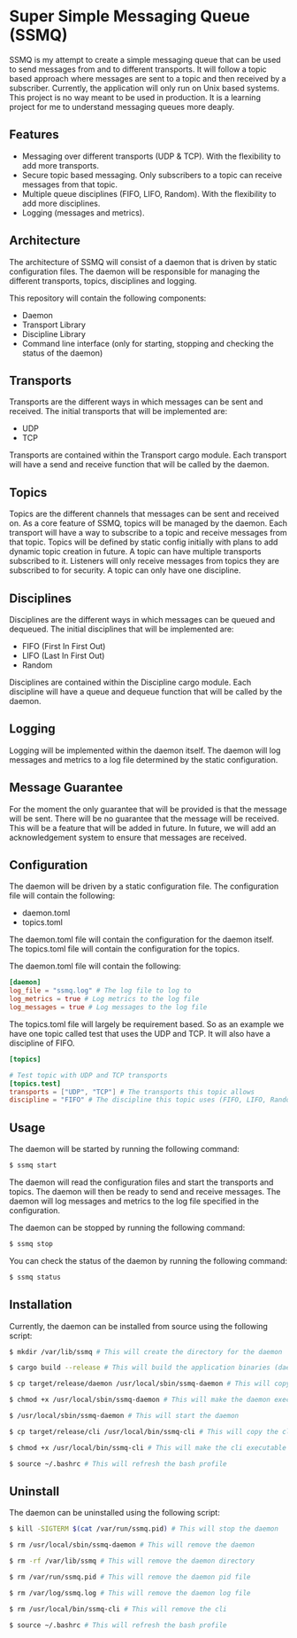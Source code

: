 # Super Simple Messaging Queue (SSMQ)

SSMQ is my attempt to create a simple messaging queue that can be used to send messages from and to different transports.
It will follow a topic based approach where messages are sent to a topic and then received by a subscriber. Currently, the
application will only run on Unix based systems. This project is no way meant to be used in production. It is a learning
project for me to understand messaging queues more deaply.

## Features

- Messaging over different transports (UDP & TCP). With the flexibility to add more transports.
- Secure topic based messaging. Only subscribers to a topic can receive messages from that topic.
- Multiple queue disciplines (FIFO, LIFO, Random). With the flexibility to add more disciplines.
- Logging (messages and metrics).

## Architecture

The architecture of SSMQ will consist of a daemon that is driven by static configuration files. The daemon will be 
responsible for managing the different transports, topics, disciplines and logging.

This repository will contain the following components:
- Daemon
- Transport Library
- Discipline Library
- Command line interface (only for starting, stopping and checking the status of the daemon)

## Transports

Transports are the different ways in which messages can be sent and received. The initial transports that will be
implemented are:

- UDP
- TCP

Transports are contained within the Transport cargo module. Each transport will have a send and receive function that
will be called by the daemon.

## Topics

Topics are the different channels that messages can be sent and received on. As a core feature of SSMQ, topics will be 
managed by the daemon. Each transport will have a way to subscribe to a topic and receive messages from that topic. Topics 
will be defined by static config initially with plans to add dynamic topic creation in future. A topic can have multiple
transports subscribed to it. Listeners will only receive messages from topics they are subscribed to for security. A topic 
can only have one discipline.

## Disciplines

Disciplines are the different ways in which messages can be queued and dequeued. The initial disciplines that will be
implemented are:

- FIFO (First In First Out)
- LIFO (Last In First Out)
- Random

Disciplines are contained within the Discipline cargo module. Each discipline will have a queue and dequeue function that
will be called by the daemon.

## Logging

Logging will be implemented within the daemon itself. The daemon will log messages and metrics to a log file determined by
the static configuration.

## Message Guarantee

For the moment the only guarantee that will be provided is that the message will be sent. There will be no guarantee that
the message will be received. This will be a feature that will be added in future. In future, we will add an acknowledgement
system to ensure that messages are received.

## Configuration

The daemon will be driven by a static configuration file. The configuration file will contain the following:

- daemon.toml
- topics.toml

The daemon.toml file will contain the configuration for the daemon itself. The topics.toml file will contain the configuration
for the topics.

The daemon.toml file will contain the following:

```toml
[daemon]
log_file = "ssmq.log" # The log file to log to
log_metrics = true # Log metrics to the log file
log_messages = true # Log messages to the log file
```

The topics.toml file will largely be requirement based. So as an example we have one topic called test that uses the 
UDP and TCP. It will also have a discipline of FIFO.

```toml
[topics]

# Test topic with UDP and TCP transports
[topics.test]
transports = ["UDP", "TCP"] # The transports this topic allows
discipline = "FIFO" # The discipline this topic uses (FIFO, LIFO, Random)
```

## Usage

The daemon will be started by running the following command:

```bash
$ ssmq start
```

The daemon will read the configuration files and start the transports and topics. The daemon will then be ready to send
and receive messages. The daemon will log messages and metrics to the log file specified in the configuration.

The daemon can be stopped by running the following command:

```bash
$ ssmq stop
```

You can check the status of the daemon by running the following command:

```bash
$ ssmq status
```

## Installation

Currently, the daemon can be installed from source using the following script:

```bash
$ mkdir /var/lib/ssmq # This will create the directory for the daemon

$ cargo build --release # This will build the application binaries (daemon, cli)

$ cp target/release/daemon /usr/local/sbin/ssmq-daemon # This will copy the daemon to the sbin directory

$ chmod +x /usr/local/sbin/ssmq-daemon # This will make the daemon executable

$ /usr/local/sbin/ssmq-daemon # This will start the daemon

$ cp target/release/cli /usr/local/bin/ssmq-cli # This will copy the cli to the bin directory

$ chmod +x /usr/local/bin/ssmq-cli # This will make the cli executable

$ source ~/.bashrc # This will refresh the bash profile
```

## Uninstall

The daemon can be uninstalled using the following script:

```bash
$ kill -SIGTERM $(cat /var/run/ssmq.pid) # This will stop the daemon

$ rm /usr/local/sbin/ssmq-daemon # This will remove the daemon

$ rm -rf /var/lib/ssmq # This will remove the daemon directory

$ rm /var/run/ssmq.pid # This will remove the daemon pid file

$ rm /var/log/ssmq.log # This will remove the daemon log file

$ rm /usr/local/bin/ssmq-cli # This will remove the cli

$ source ~/.bashrc # This will refresh the bash profile
```

